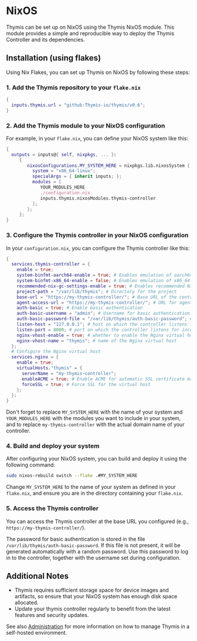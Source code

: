 # NixOS

Thymis can be set up on NixOS using the Thymis NixOS module. This module provides a simple and reproducible way to deploy the Thymis Controller and its dependencies.

## Installation (using flakes)

Using Nix Flakes, you can set up Thymis on NixOS by following these steps:

### 1. Add the Thymis repository to your `flake.nix`

```nix
{
  inputs.thymis.url = "github:Thymis-io/thymis/v0.6";
}
```

### 2. Add the Thymis module to your NixOS configuration

For example, in your `flake.nix`, you can define your NixOS system like this:

```nix
{
  outputs = inputs@{ self, nixpkgs, ... }:
     {
        nixosConfigurations.MY_SYSTEM_HERE = nixpkgs.lib.nixosSystem {
          system = "x86_64-linux";
          specialArgs = { inherit inputs; };
          modules = [
             YOUR_MODULES_HERE
             ./configuration.nix
             inputs.thymis.nixosModules.thymis-controller
          ];
        };
     };
}
```

### 3. Configure the Thymis controller in your NixOS configuration

In your `configuration.nix`, you can configure the Thymis controller like this:

```nix
{
  services.thymis-controller = {
    enable = true;
    system-binfmt-aarch64-enable = true; # Enables emulation of aarch64 binaries
    system-binfmt-x86_64-enable = false; # Enables emulation of x86_64 binaries
    recommended-nix-gc-settings-enable = true; # Enables recommended Nix garbage collection settings
    project-path = "/var/lib/thymis"; # Directory for the project
    base-url = "https://my-thymis-controller/"; # Base URL of the controller
    agent-access-url = "https://my-thymis-controller/"; # URL for agents to access the controller
    auth-basic = true; # Enable basic authentication
    auth-basic-username = "admin"; # Username for basic authentication
    auth-basic-password-file = "/var/lib/thymis/auth-basic-password"; # File containing the password for basic authentication
    listen-host = "127.0.0.1"; # host on which the controller listens for incoming connections
    listen-port = 8000; # port on which the controller listens for incoming connections
    nginx-vhost-enable = true; # whether to enable the Nginx virtual host
    nginx-vhost-name = "thymis"; # name of the Nginx virtual host
  };
  # Configure the Nginx virtual host
  services.nginx = {
    enable = true;
    virtualHosts."thymis" = {
      serverName = "my-thymis-controller";
      enableACME = true; # Enable ACME for automatic SSL certificate management
      forceSSL = true; # Force SSL for the virtual host
    };
  };
}
```

Don't forget to replace `MY_SYSTEM_HERE` with the name of your system and `YOUR_MODULES_HERE` with the modules you want to include in your system, and to replace `my-thymis-controller` with the actual domain name of your controller.

### 4. Build and deploy your system

After configuring your NixOS system, you can build and deploy it using the following command:

```bash
sudo nixos-rebuild switch --flake .#MY_SYSTEM_HERE
```

Change `MY_SYSTEM_HERE` to the name of your system as defined in your `flake.nix`, and ensure you are in the directory containing your `flake.nix`.

### 5. Access the Thymis controller

You can access the Thymis controller at the base URL you configured (e.g., `https://my-thymis-controller/`).

The password for basic authentication is stored in the file `/var/lib/thymis/auth-basic-password`. If this file is not present, it will be generated automatically with a random password. Use this password to log in to the controller, together with the username set during configuration.

## Additional Notes

- Thymis requires sufficient storage space for device images and artifacts, so ensure that your NixOS system has enough disk space allocated.
- Update your thymis controller regularly to benefit from the latest features and security updates.

See also [Administration](../../reference/administration.md) for more information on how to manage Thymis in a self-hosted environment.
